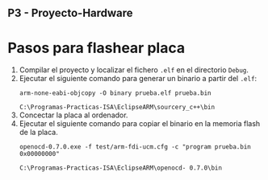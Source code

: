 ## P3 - Proyecto-Hardware
# Pasos para flashear placa

1. Compilar el proyecto y localizar el fichero `.elf` en el directorio `Debug`.
2. Ejecutar el siguiente comando para generar un binario a partir del `.elf`:
	```
	arm-none-eabi-objcopy -O binary prueba.elf prueba.bin
	```
	`C:\Programas-Practicas-ISA\EclipseARM\sourcery_c++\bin`
3. Concectar la placa al ordenador.
4. Ejecutar el siguiente comando para copiar el binario en la memoria flash de la placa.
	```
	openocd-0.7.0.exe -f test/arm-fdi-ucm.cfg -c "program prueba.bin 0x00000000"
	```
	`C:\Programas-Practicas-ISA\EclipseARM\openocd- 0.7.0\bin`



